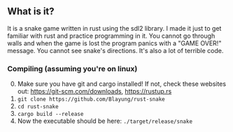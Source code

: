 ## What is it?
It is a snake game written in rust using the sdl2 library. I made it just to get familiar with rust and practice programming in it. You cannot go through walls and when the game is lost the program panics with a "GAME OVER!" message. You cannot see snake's directions. It's also a lot of terrible code.

### Compiling (assuming you're on linux)
0. Make sure you have git and cargo installed! If not, check these websites out: https://git-scm.com/downloads, https://rustup.rs
1. `git clone https://github.com/Blayung/rust-snake`
2. `cd rust-snake`
3. `cargo build --release`
4. Now the executable should be here: `./target/release/snake`
